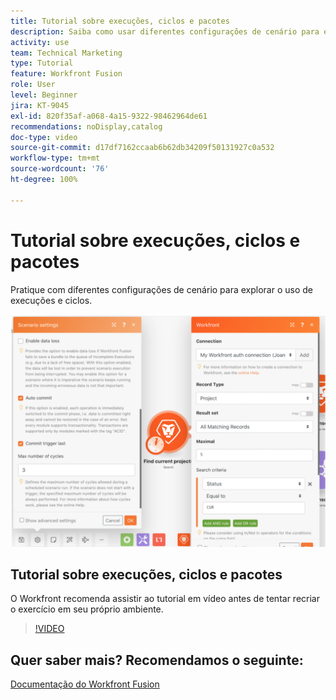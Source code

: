 ```yaml
---
title: Tutorial sobre execuções, ciclos e pacotes
description: Saiba como usar diferentes configurações de cenário para explorar o uso de execuções e ciclos no  [!DNL Adobe Workfront Fusion].
activity: use
team: Technical Marketing
type: Tutorial
feature: Workfront Fusion
role: User
level: Beginner
jira: KT-9045
exl-id: 820f35af-a068-4a15-9322-98462964de61
recommendations: noDisplay,catalog
doc-type: video
source-git-commit: d17df7162ccaab6b62db34209f50131927c0a532
workflow-type: tm+mt
source-wordcount: '76'
ht-degree: 100%

---
```


# Tutorial sobre execuções, ciclos e pacotes

Pratique com diferentes configurações de cenário para explorar o uso de execuções e ciclos.

![Uma imagem mostrando as configurações de execuções e ciclos](assets/execution-history-and-scheduling-6.png)

## Tutorial sobre execuções, ciclos e pacotes

O Workfront recomenda assistir ao tutorial em vídeo antes de tentar recriar o exercício em seu próprio ambiente.

>[!VIDEO](https://video.tv.adobe.com/v/335286/?quality=12&learn=on&enablevpops)



## Quer saber mais? Recomendamos o seguinte:

[Documentação do Workfront Fusion](https://experienceleague.adobe.com/docs/workfront/using/adobe-workfront-fusion/workfront-fusion-2.html?lang=br)
